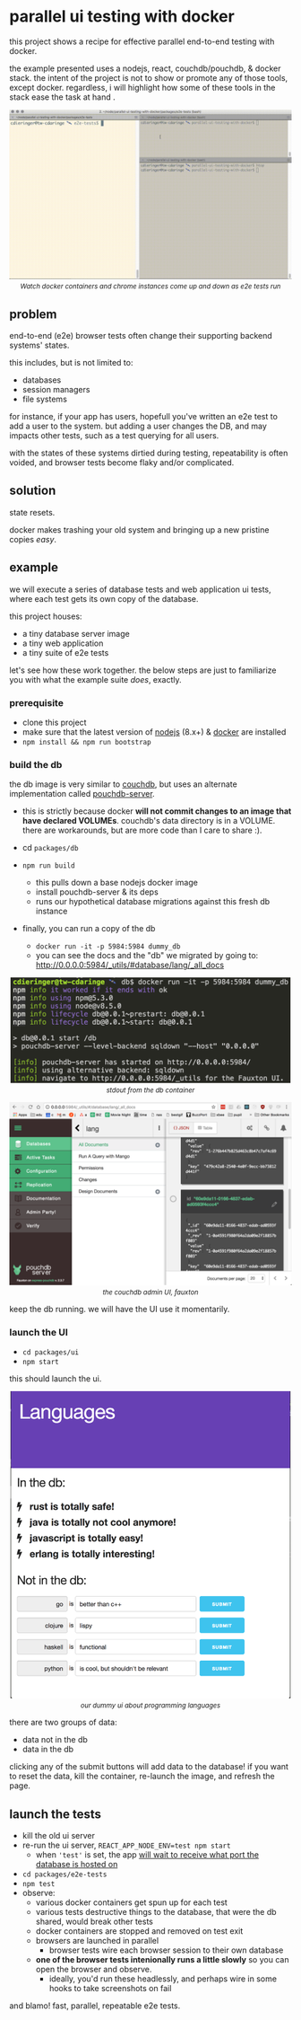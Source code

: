 # parallel ui testing with docker

this project shows a recipe for effective parallel end-to-end testing with docker.

the example presented uses a nodejs, react, couchdb/pouchdb, & docker stack.  the intent of the project is not to show or promote any of those tools, except docker.  regardless, i will highlight how some of these tools in the stack ease the task at hand .

<p align="center">
  <img src="img/demo.mov.gif" />
  <small><i>Watch docker containers and chrome instances come up and down as e2e tests run</i></small>
</p>

## problem

end-to-end (e2e) browser tests often change their supporting backend systems' states.

this includes, but is not limited to:

- databases
- session managers
- file systems

for instance, if your app has users, hopefull you've written an e2e test to add a user to the system.  but adding a user changes the DB, and may impacts other tests, such as a test querying for all users.

with the states of these systems dirtied during testing, repeatability is often voided, and browser tests become flaky and/or complicated.

## solution

state resets.

docker makes trashing your old system and bringing up a new pristine copies _easy_.

## example

we will execute a series of database tests and web application ui tests, where each test gets its own copy of the database.

this project houses:

- a tiny database server image
- a tiny web application
- a tiny suite of e2e tests

let's see how these work together.  the below steps are just to familiarize you with what the example suite _does_, exactly.

### prerequisite

- clone this project
- make sure that the latest version of [nodejs](https://nodejs.org/en/) (8.x+) & [docker](https://www.docker.com/) are installed
- `npm install && npm run bootstrap`

### build the db

the db image is very similar to [couchdb](http://docs.couchdb.org/), but uses an alternate implementation called [pouchdb-server](https://github.com/pouchdb/pouchdb-server).
  - this is strictly because docker **will not commit changes to an image that have declared VOLUMEs**.  couchdb's data directory is in a VOLUME.  there are workarounds, but are more code than I care to share :).

- cd `packages/db`
- `npm run build`
  - this pulls down a base nodejs docker image
  - install pouchdb-server & its deps
  - runs our hypothetical database migrations against this fresh db instance

- finally, you can run a copy of the db
  - `docker run -it -p 5984:5984 dummy_db`
  - you can see the docs and the "db" we migrated by going to: http://0.0.0.0:5984/_utils/#database/lang/_all_docs

<p align="center">
  <img width="500px" src="img/docker-db.png" />
  <small><i>stdout from the db container</i></small>
</p>

<p align="center">
  <img width="600px" src="img/fauxton.png" />
  <small><i>the couchdb admin UI, fauxton</i></small>
</p>

keep the db running.  we will have the UI use it momentarily.

### launch the UI

- `cd packages/ui`
- `npm start`

this should launch the ui.

<p align="center">
  <img width="500px" src="img/ui.png" />
  <small><i>our dummy ui about programming languages</i></small>
</p>

there are two groups of data:

- data not in the db
- data in the db

clicking any of the submit buttons will add data to the database!  if you want to reset the data, kill the container, re-launch the image, and refresh the page.

## launch the tests

- kill the old ui server
- re-run the ui server, `REACT_APP_NODE_ENV=test npm start`
  - when `'test'` is set, the app [will wait to receive what port the database is hosted on](https://github.com/cdaringe/parallel-ui-testing-with-docker/blob/3a6e6ffcb33e4a65b2871b574dd61a283f2e63df/packages/ui/src/util/globals.js#L23-L28)
- `cd packages/e2e-tests`
- `npm test`
- observe:
  - various docker containers get spun up for each test
  - various tests destructive things to the database, that were the db shared, would break other tests
  - docker containers are stopped and removed on test exit
  - browsers are launched in parallel
    - browser tests wire each browser session to their own database
  - **one of the browser tests intenionally runs a little slowly** so you can open the browser and observe.
    - ideally, you'd run these headlessly, and perhaps wire in some hooks to take screenshots on fail

and blamo!  fast, parallel, repeatable e2e tests.
